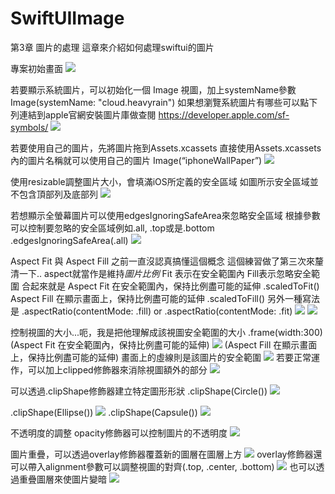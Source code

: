 # SwiftUIImage

第3章 圖片的處理
這章來介紹如何處理swiftui的圖片

專案初始畫面
![](https://github.com/NullRa/SwiftUIImage/blob/main/SwiftUI_Png/1.png?raw=true)

若要顯示系統圖片，可以初始化一個 Image 視圖，加上systemName參數
Image(systemName: "cloud.heavyrain") 如果想瀏覽系統圖片有哪些可以點下列連結到apple官網安裝圖片庫做查閱 https://developer.apple.com/sf-symbols/
![](https://github.com/NullRa/SwiftUIImage/blob/main/SwiftUI_Png/2.png?raw=true)

若要使用自己的圖片，先將圖片拖到Assets.xcassets
直接使用Assets.xcassets內的圖片名稱就可以使用自己的圖片
Image(“iphoneWallPaper”)
![](https://github.com/NullRa/SwiftUIImage/blob/main/SwiftUI_Png/3.png?raw=true)

使用resizable調整圖片大小，會填滿iOS所定義的安全區域
如圖所示安全區域並不包含頂部列及底部列
![](https://github.com/NullRa/SwiftUIImage/blob/main/SwiftUI_Png/4.png?raw=true)

若想顯示全螢幕圖片可以使用edgesIgnoringSafeArea來忽略安全區域
根據參數可以控制要忽略的安全區域例如.all, .top或是.bottom
.edgesIgnoringSafeArea(.all)
![](https://github.com/NullRa/SwiftUIImage/blob/main/SwiftUI_Png/5.png?raw=true)

Aspect Fit 與 Aspect Fill
之前一直沒認真搞懂這個概念
這個練習做了第三次來釐清一下.. aspect就當作是維持*圖片比例*
Fit 表示在安全範圍內
Fill表示忽略安全範圍
合起來就是
Aspect Fit 在安全範圍內，保持比例盡可能的延伸
.scaledToFit()
Aspect Fill 在顯示畫面上，保持比例盡可能的延伸
.scaledToFill()
另外一種寫法是
.aspectRatio(contentMode: .fill) or .aspectRatio(contentMode: .fit)
![](https://github.com/NullRa/SwiftUIImage/blob/main/SwiftUI_Png/6.png?raw=true)
![](https://github.com/NullRa/SwiftUIImage/blob/main/SwiftUI_Png/7.png?raw=true)

控制視圖的大小...呃，我是把他理解成該視圖安全範圍的大小
.frame(width:300)
(Aspect Fit 在安全範圍內，保持比例盡可能的延伸)
![](https://github.com/NullRa/SwiftUIImage/blob/main/SwiftUI_Png/8.png?raw=true)
(Aspect Fill 在顯示畫面上，保持比例盡可能的延伸)
畫面上的虛線則是該圖片的安全範圍
![](https://github.com/NullRa/SwiftUIImage/blob/main/SwiftUI_Png/9.png?raw=true)
若要正常運作，可以加上clipped修飾器來消除視圖額外的部分
![](https://github.com/NullRa/SwiftUIImage/blob/main/SwiftUI_Png/10.png?raw=true)

可以透過.clipShape修飾器建立特定圖形形狀
.clipShape(Circle())
![](https://github.com/NullRa/SwiftUIImage/blob/main/SwiftUI_Png/11.png?raw=true)

.clipShape(Ellipse())
![](https://github.com/NullRa/SwiftUIImage/blob/main/SwiftUI_Png/12.png?raw=true)
.clipShape(Capsule())
![](https://github.com/NullRa/SwiftUIImage/blob/main/SwiftUI_Png/13.png?raw=true)

不透明度的調整
opacity修飾器可以控制圖片的不透明度
![](https://github.com/NullRa/SwiftUIImage/blob/main/SwiftUI_Png/14.png?raw=true)

圖片重疊，可以透過overlay修飾器覆蓋新的圖層在圖層上方
![](https://github.com/NullRa/SwiftUIImage/blob/main/SwiftUI_Png/15.png?raw=true)
overlay修飾器還可以帶入alignment參數可以調整視圖的對齊(.top, .center, .bottom)
![](https://github.com/NullRa/SwiftUIImage/blob/main/SwiftUI_Png/16.png?raw=true)
也可以透過重疊圖層來使圖片變暗
![](https://github.com/NullRa/SwiftUIImage/blob/main/SwiftUI_Png/17.png?raw=true)
